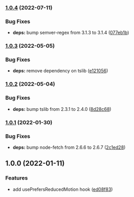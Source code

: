 ### [1.0.4](https://github.com/anatoliygatt/use-prefers-reduced-motion/compare/v1.0.3...v1.0.4) (2022-07-11)

### Bug Fixes

- **deps:** bump semver-regex from 3.1.3 to 3.1.4 ([077eb1b](https://github.com/anatoliygatt/use-prefers-reduced-motion/commit/077eb1b9250c144d747d0eb889c735d18e068416))

### [1.0.3](https://github.com/anatoliygatt/use-prefers-reduced-motion/compare/v1.0.2...v1.0.3) (2022-05-05)

### Bug Fixes

- **deps:** remove dependency on tslib ([e121056](https://github.com/anatoliygatt/use-prefers-reduced-motion/commit/e1210568f91e2a5033d58c7b7108550ec66ca142))

### [1.0.2](https://github.com/anatoliygatt/use-prefers-reduced-motion/compare/v1.0.1...v1.0.2) (2022-05-04)

### Bug Fixes

- **deps:** bump tslib from 2.3.1 to 2.4.0 ([8d28c68](https://github.com/anatoliygatt/use-prefers-reduced-motion/commit/8d28c68840907295295464f99a1ff07f9ac4d563))

### [1.0.1](https://github.com/anatoliygatt/use-prefers-reduced-motion/compare/v1.0.0...v1.0.1) (2022-01-30)

### Bug Fixes

- **deps:** bump node-fetch from 2.6.6 to 2.6.7 ([2c1ed28](https://github.com/anatoliygatt/use-prefers-reduced-motion/commit/2c1ed28b7bb617e59c9c6fc914ba12c88bf794f7))

## 1.0.0 (2022-01-11)

### Features

- add usePrefersReducedMotion hook ([ed08f83](https://github.com/anatoliygatt/use-prefers-reduced-motion/commit/ed08f83a38a7038fb10308140850cc497f5fbf80))
